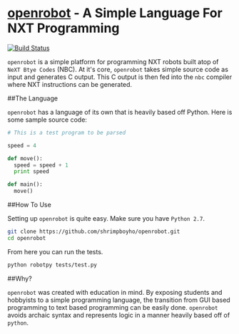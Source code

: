 [openrobot]() - A Simple Language For NXT Programming
=========
[![Build Status](https://drone.io/github.com/shrimpboyho/openrobot/status.png)](https://drone.io/github.com/shrimpboyho/openrobot/latest)

```openrobot``` is a simple platform for programming NXT robots built atop of ```NeXT Btye Codes``` (NBC). At it's core, ```openrobot``` takes simple source code as input and generates C output. This C output is then fed into the ```nbc``` compiler where NXT instructions can be generated.

##The Language

```openrobot``` has a language of its own that is heavily based off Python. Here is some sample source code:

```python
# This is a test program to be parsed

speed = 4

def move():
  speed = speed + 1
  print speed

def main():
  move()
```

##How To Use

Setting up ```openrobot``` is quite easy. Make sure you have ```Python 2.7```.

```bash
git clone https://github.com/shrimpboyho/openrobot.git
cd openrobot
```

From here you can run the tests.

```bash
python robotpy tests/test.py
```

##Why?

```openrobot``` was created with education in mind. By exposing students and hobbyists to a simple programming language, the transition from GUI based programming to text based programming can be easily done. ```openrobot``` avoids archaic syntax and represents logic in a manner heavily based off of ```python```.



